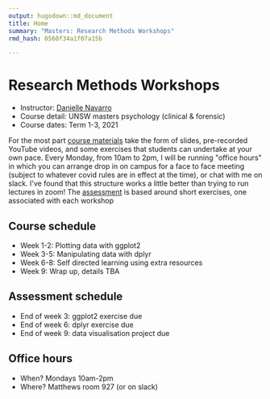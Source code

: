 ```yaml
---
output: hugodown::md_document
title: Home
summary: "Masters: Research Methods Workshops"
rmd_hash: 0560f34a1f07a15b

---
```


Research Methods Workshops
==========================

-   Instructor: [Danielle Navarro](https://djnavarro.net)
-   Course detail: UNSW masters psychology (clinical & forensic)
-   Course dates: Term 1-3, 2021

For the most part [course materials](/materials) take the form of slides, pre-recorded YouTube videos, and some exercises that students can undertake at your own pace. Every Monday, from 10am to 2pm, I will be running "office hours" in which you can arrange drop in on campus for a face to face meeting (subject to whatever covid rules are in effect at the time), or chat with me on slack. I've found that this structure works a little better than trying to run lectures in zoom! The [assessment](/assessment) is based around short exercises, one associated with each workshop

Course schedule
---------------

-   Week 1-2: Plotting data with ggplot2
-   Week 3-5: Manipulating data with dplyr
-   Week 6-8: Self directed learning using extra resources
-   Week 9: Wrap up, details TBA

Assessment schedule
-------------------

-   End of week 3: ggplot2 exercise due
-   End of week 6: dplyr exercise due
-   End of week 9: data visualisation project due

Office hours
------------

-   When? Mondays 10am-2pm
-   Where? Matthews room 927 (or on slack)

<br><br><br>

